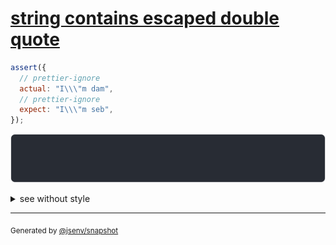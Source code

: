 # [string contains escaped double quote](../../quote.test.js#L6)

```js
assert({
  // prettier-ignore
  actual: "I\\\"m dam",
  // prettier-ignore
  expect: "I\\\"m seb",
});
```

![img](throw.svg)

<details>
  <summary>see without style</summary>

```console
AssertionError: actual and expect are different

actual: "I\\\"m dam"
expect: "I\\\"m seb"
```

</details>

---
<sub>
  Generated by <a href="https://github.com/jsenv/core/tree/main/packages/independent/snapshot">@jsenv/snapshot</a>
</sub>